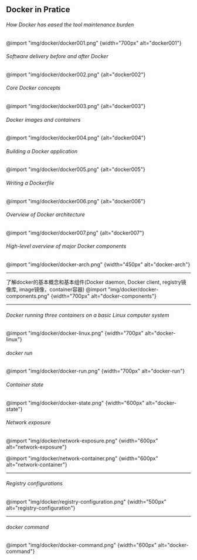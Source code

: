 ## Docker in Pratice
###### How Docker has eased the tool maintenance burden  
@import "img/docker/docker001.png" {width="700px" alt="docker001"}   

###### Software delivery before and after Docker   
@import "img/docker/docker002.png" {alt="docker002"}

###### Core Docker concepts  
@import "img/docker/docker003.png" {alt="docker003"}

###### Docker images and containers  
@import "img/docker/docker004.png" {alt="docker004"}

###### Building a Docker application  
@import "img/docker/docker005.png" {alt="docker005"}

###### Writing a Dockerfile
@import "img/docker/docker006.png" {alt="docker006"}

###### Overview of Docker architecture  
@import "img/docker/docker007.png" {alt="docker007"}

###### High-level overview of major Docker components
@import "img/docker/docker-arch.png" {width="450px" alt="docker-arch"}

---
了解docker的基本概念和基本组件(Docker daemon, Docker client, registry镜像库, image镜像，container容器)
@import "img/docker/docker-components.png" {width="700px" alt="docker-components"}

---
###### Docker running three containers on a basic Linux computer system
@import "img/docker/docker-linux.png" {width="700px" alt="docker-linux"}

###### docker run
@import "img/docker/docker-run.png" {width="700px" alt="docker-run"}

###### Container state
@import "img/docker/docker-state.png" {width="600px" alt="docker-state"}

###### Network exposure
@import "img/docker/network-exposure.png" {width="600px" alt="network-exposure"}

@import "img/docker/network-container.png" {width="600px" alt="network-container"}

---
###### Registry configurations
@import "img/docker/registry-configuration.png" {width="500px" alt="registry-configuration"}

---
###### docker command
@import "img/docker/docker-command.png" {width="600px" alt="docker-command"}